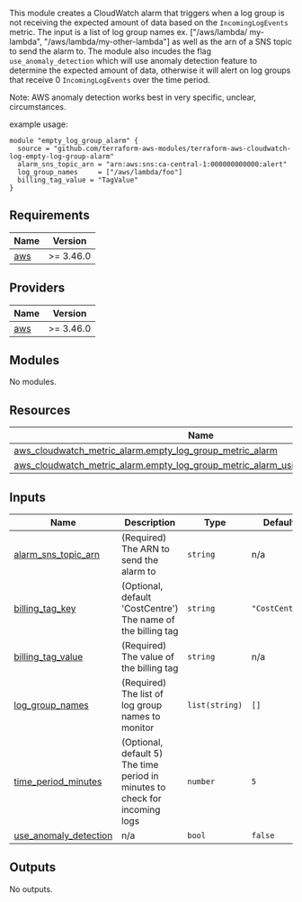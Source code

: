 This module creates a CloudWatch alarm that triggers when a log group is not receiving the expected amount of
data based on the `IncomingLogEvents` metric. The input is a list of log group names ex. ["/aws/lambda/
my-lambda", "/aws/lambda/my-other-lambda"] as well as the arn of a SNS topic to send the alarm to. The module
also incudes the flag `use_anomaly_detection` which will use anomaly detection feature to determine the expected
amount of data, otherwise it will alert on log groups that receive 0 `IncomingLogEvents` over the time period.

Note: AWS anomaly detection works best in very specific, unclear, circumstances.

example usage:
```
module "empty_log_group_alarm" {
  source = "github.com/terraform-aws-modules/terraform-aws-cloudwatch-log-empty-log-group-alarm"
  alarm_sns_topic_arn = "arn:aws:sns:ca-central-1:000000000000:alert"
  log_group_names     = ["/aws/lambda/foo"]
  billing_tag_value = "TagValue"
}
```

## Requirements

| Name | Version |
|------|---------|
| <a name="requirement_aws"></a> [aws](#requirement\_aws) | >= 3.46.0 |

## Providers

| Name | Version |
|------|---------|
| <a name="provider_aws"></a> [aws](#provider\_aws) | >= 3.46.0 |

## Modules

No modules.

## Resources

| Name | Type |
|------|------|
| [aws_cloudwatch_metric_alarm.empty_log_group_metric_alarm](https://registry.terraform.io/providers/hashicorp/aws/latest/docs/resources/cloudwatch_metric_alarm) | resource |
| [aws_cloudwatch_metric_alarm.empty_log_group_metric_alarm_using_anomaly_detection](https://registry.terraform.io/providers/hashicorp/aws/latest/docs/resources/cloudwatch_metric_alarm) | resource |

## Inputs

| Name | Description | Type | Default | Required |
|------|-------------|------|---------|:--------:|
| <a name="input_alarm_sns_topic_arn"></a> [alarm\_sns\_topic\_arn](#input\_alarm\_sns\_topic\_arn) | (Required) The ARN to send the alarm to | `string` | n/a | yes |
| <a name="input_billing_tag_key"></a> [billing\_tag\_key](#input\_billing\_tag\_key) | (Optional, default 'CostCentre') The name of the billing tag | `string` | `"CostCentre"` | no |
| <a name="input_billing_tag_value"></a> [billing\_tag\_value](#input\_billing\_tag\_value) | (Required) The value of the billing tag | `string` | n/a | yes |
| <a name="input_log_group_names"></a> [log\_group\_names](#input\_log\_group\_names) | (Required) The list of log group names to monitor | `list(string)` | `[]` | no |
| <a name="input_time_period_minutes"></a> [time\_period\_minutes](#input\_time\_period\_minutes) | (Optional, default 5) The time period in minutes to check for incoming logs | `number` | `5` | no |
| <a name="input_use_anomaly_detection"></a> [use\_anomaly\_detection](#input\_use\_anomaly\_detection) | n/a | `bool` | `false` | no |

## Outputs

No outputs.
